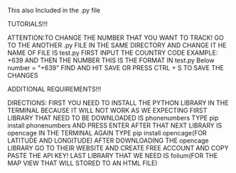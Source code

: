This also Included in the .py file 
                      
TUTORIALS!!!

ATTENTION:TO CHANGE THE NUMBER THAT YOU WANT TO TRACK!
GO TO THE ANOTHER .py FILE IN THE SAME DIRECTORY AND CHANGE IT
HE NAME OF FILE IS test.py
FIRST INPUT THE COUNTRY CODE EXAMPLE: +639 AND THEN THE NUMBER
THIS IS THE FORMAT IN test.py Below
number = "+639<YOUR NUMBER YOU WANT TO TRACK ANY NUMBER NOT ONLY IN PHILIPPINES WILL ALSO WORK>"
FIND AND HIT SAVE OR PRESS CTRL + S TO SAVE THE CHANGES

ADDITIONAL REQUIREMENTS!!!

DIRECTIONS:
FIRST YOU NEED TO INSTALL THE PYTHON LIBRARY IN THE TERMINAL BECAUSE IT WILL NOT WORK AS WE EXPECTING
FIRST LIBRARY THAT NEED TO BE DOWNLOADED IS phonenumbers
TYPE pip install phonenumbers AND PRESS ENTER
AFTER THAT NEXT LIBRARY IS opencage
IN THE TERMINAL AGAIN TYPE pip install opencage(FOR LATITUDE AND LONGITUDE)
AFTER DOWNLOADING THE opencage LIBRARY GO TO THEIR WEBSITE AND CREATE FREE ACCOUNT AND COPY PASTE THE API KEY!
LAST LIBRARY THAT WE NEED IS folium(FOR THE MAP VIEW THAT WILL STORED TO AN HTML FILE)
